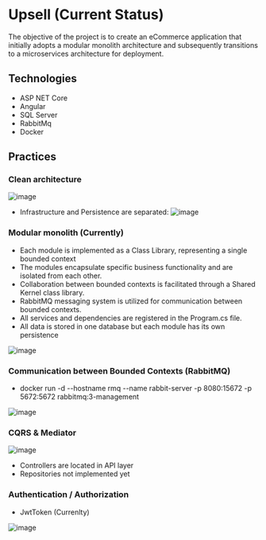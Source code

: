 # Upsell (Current Status)
The objective of the project is to create an eCommerce application that initially adopts a modular monolith architecture and subsequently transitions to a microservices architecture for deployment.
## Technologies
- ASP NET Core
- Angular
- SQL Server
- RabbitMq
- Docker
## Practices
### Clean architecture
  ![image](https://github.com/Gospon/Upsell/assets/103904530/52c7b2d2-0c76-49db-94e9-2cc1aba64813)

  - Infrastructure and Persistence are separated:
   ![image](https://github.com/Gospon/Upsell/assets/103904530/3ad95714-dc2d-49df-a888-182a66bd438b)


### Modular monolith (Currently)
  - Each module is implemented as a Class Library, representing a single bounded context
  - The modules encapsulate specific business functionality and are isolated from each other.
  - Collaboration between bounded contexts is facilitated through a Shared Kernel class library.
  - RabbitMQ messaging system is utilized for communication between bounded contexts.
  - All services and dependencies are registered in the Program.cs file.
  - All data is stored in one database but each module has its own persistence
    
 ![image](https://github.com/Gospon/Upsell/assets/103904530/45cc896a-4668-4974-831a-56bf4ceb44c3)


### Communication between Bounded Contexts (RabbitMQ)
-  docker run -d  --hostname rmq --name rabbit-server -p 8080:15672 -p 5672:5672 rabbitmq:3-management

![image](https://github.com/Gospon/Upsell/assets/103904530/fe874b81-5d7f-4b27-900f-109b29796989)

### CQRS & Mediator
  ![image](https://github.com/Gospon/Upsell/assets/103904530/75775506-80b3-4df7-b176-7b8c8447f774)

  - Controllers are located in API layer
  - Repositories not implemented yet

### Authentication / Authorization 
  - JwtToken (Currenlty)
    
  ![image](https://github.com/Gospon/Upsell/assets/103904530/56497715-8eda-4cbe-af06-a118b8b4284e)

